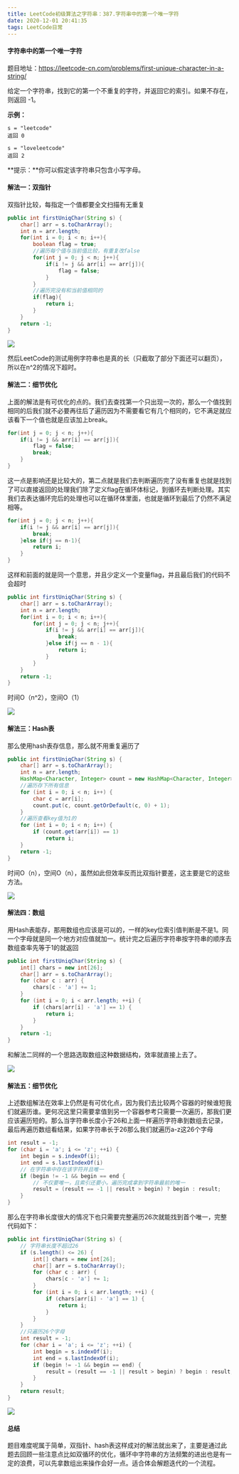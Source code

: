 ```yaml
---
title: LeetCode初级算法之字符串：387.字符串中的第一个唯一字符
date: 2020-12-01 20:41:35
tags: LeetCode日常
---
```


#### 字符串中的第一个唯一字符

题目地址：https://leetcode-cn.com/problems/first-unique-character-in-a-string/

给定一个字符串，找到它的第一个不重复的字符，并返回它的索引。如果不存在，则返回 -1。<!--more-->

 **示例：**

```
s = "leetcode"
返回 0

s = "loveleetcode"
返回 2
```

**提示：**你可以假定该字符串只包含小写字母。



#### 解法一：双指针 

双指针比较，每指定一个值都要全文扫描有无重复

```java
public int firstUniqChar(String s) {
    char[] arr = s.toCharArray();
    int n = arr.length;
    for(int i = 0; i < n; i++){
        boolean flag = true;
        //遍历每个值与当前值比较，有重复改false
        for(int j = 0; j < n; j++){
            if(i != j && arr[i] == arr[j]){
                flag = false;
            }
        }
        //遍历完没有和当前值相同的
        if(flag){
            return i;
        }
    }
    return -1;
}
```

![](https://gitee.com/Jasper-zh/blogImage/raw/master/%E5%AD%97%E7%AC%A6%E4%B8%B2%E4%B8%AD%E7%9A%84%E7%AC%AC%E4%B8%80%E4%B8%AA%E5%94%AF%E4%B8%80%E5%AD%97%E7%AC%A6/1.png)

然后LeetCode的测试用例字符串也是真的长（只截取了部分下面还可以翻页），所以在n^2的情况下超时。

#### 解法二：细节优化

上面的解法是有可优化的点的。我们去查找第一个只出现一次的，那么一个值找到相同的后我们就不必要再往后了遍历因为不需要看它有几个相同的，它不满足就应该看下一个值也就是应该加上break。

```java
for(int j = 0; j < n; j++){
    if(i != j && arr[i] == arr[j]){
        flag = false;
        break;
    }
}
```

这一点是影响还是比较大的，第二点就是我们去判断遍历完了没有重复也就是找到了可以直接返回的处理我们除了定义flag在循环体标记，到循环去判断处理。其实我们去表达循环完后的处理也可以在循环体里面，也就是循环到最后了仍然不满足相等。

```java
for(int j = 0; j < n; j++){
    if(i != j && arr[i] == arr[j]){
        break;
    }else if(j == n-1){
        return i;
    }
}
```

这样和前面的就是同一个意思，并且少定义一个变量flag，并且最后我们的代码不会超时

```java
public int firstUniqChar(String s) {
    char[] arr = s.toCharArray();
    int n = arr.length;
    for(int i = 0; i < n; i++){
        for(int j = 0; j < n; j++){
    		if(i != j && arr[i] == arr[j]){
       			break;
    		}else if(j == n - 1){
        		return i;
    		}
		}
    }
    return -1;
}
```

时间O（n^2），空间O（1）

![](https://gitee.com/Jasper-zh/blogImage/raw/master/%E5%AD%97%E7%AC%A6%E4%B8%B2%E4%B8%AD%E7%9A%84%E7%AC%AC%E4%B8%80%E4%B8%AA%E5%94%AF%E4%B8%80%E5%AD%97%E7%AC%A6/2.png)



#### 解法三：Hash表

那么使用hash表存信息，那么就不用重复遍历了

```java
public int firstUniqChar(String s) {
    char[] arr = s.toCharArray();
    int n = arr.length;
    HashMap<Character, Integer> count = new HashMap<Character, Integer>();
    //遍历存下所有信息
    for (int i = 0; i < n; i++) {
        char c = arr[i];
        count.put(c, count.getOrDefault(c, 0) + 1);
    }
    //遍历查看key值为1的
    for (int i = 0; i < n; i++) {
        if (count.get(arr[i]) == 1) 
            return i;
    }
    return -1;
}
```

时间O（n），空间O（n），虽然如此但效率反而比双指针要差，这主要是它的这些方法。

![](https://gitee.com/Jasper-zh/blogImage/raw/master/%E5%AD%97%E7%AC%A6%E4%B8%B2%E4%B8%AD%E7%9A%84%E7%AC%AC%E4%B8%80%E4%B8%AA%E5%94%AF%E4%B8%80%E5%AD%97%E7%AC%A6/3.png)



#### 解法四：数组

用Hash表能存，那用数组也应该是可以的，一样的key位索引值判断是不是1。同一个字母就是同一个地方对应值就加一。统计完之后遍历字符串按字符串的顺序去数组查率先等于1的就返回

```java
public int firstUniqChar(String s) {
    int[] chars = new int[26];
    char[] arr = s.toCharArray();
    for (char c : arr) {
        chars[c - 'a'] += 1;
    }
    for (int i = 0; i < arr.length; ++i) {
        if (chars[arr[i] - 'a'] == 1) {
            return i;
        }
    }
    return -1;
}
```

和解法二同样的一个思路选取数组这种数据结构，效率就直接上去了。

![](https://gitee.com/Jasper-zh/blogImage/raw/master/%E5%AD%97%E7%AC%A6%E4%B8%B2%E4%B8%AD%E7%9A%84%E7%AC%AC%E4%B8%80%E4%B8%AA%E5%94%AF%E4%B8%80%E5%AD%97%E7%AC%A6/4.png)



#### 解法五：细节优化

上述数组解法在效率上仍然是有可优化点，因为我们去比较两个容器的时候谁短我们就遍历谁。更何况这里只需要拿值到另一个容器参考只需要一次遍历，那我们更应该遍历短的。那么当字符串长度小于26和上面一样遍历字符串到数组去记录，最后再遍历数组看结果，如果字符串长于26那么我们就遍历a-z这26个字母

```java
int result = -1;
for (char i = 'a'; i <= 'z'; ++i) {
    int begin = s.indexOf(i);
    int end = s.lastIndexOf(i)
    // 在字符串中存在该字符并且唯一
    if (begin != -1 && begin == end {
    	// 不仅要唯一，且索引还要小。遍历完成拿到字符串最前的唯一
    	result = (result == -1 || result > begin) ? begin : result;
    }
}
```

那么在字符串长度很大的情况下也只需要完整遍历26次就能找到首个唯一，完整代码如下：

```java
public int firstUniqChar(String s) {
    // 字符串长度不超过26
    if (s.length() <= 26) {
        int[] chars = new int[26];
        char[] arr = s.toCharArray();
        for (char c : arr) {
            chars[c - 'a'] += 1;
        }
        for (int i = 0; i < arr.length; ++i) {
            if (chars[arr[i] - 'a'] == 1) {
                return i;
            }
        }
    }
    //只遍历26个字母
    int result = -1;
	for (char i = 'a'; i <= 'z'; ++i) {
    	int begin = s.indexOf(i);
    	int end = s.lastIndexOf(i);
    	if (begin != -1 && begin == end) {
   			result = (result == -1 || result > begin) ? begin : result;
   		}
	}
    return result;
}
```

![](https://gitee.com/Jasper-zh/blogImage/raw/master/%E5%AD%97%E7%AC%A6%E4%B8%B2%E4%B8%AD%E7%9A%84%E7%AC%AC%E4%B8%80%E4%B8%AA%E5%94%AF%E4%B8%80%E5%AD%97%E7%AC%A6/5.png)

#### 总结

题目难度呢属于简单，双指针、hash表这样成对的解法就出来了，主要是通过此题去回顾一些注意点比如双循环的优化，循环中字符串的方法频繁的进出也是有一定的浪费，可以先拿数组出来操作会好一点。适合体会解题迭代的一个流程。